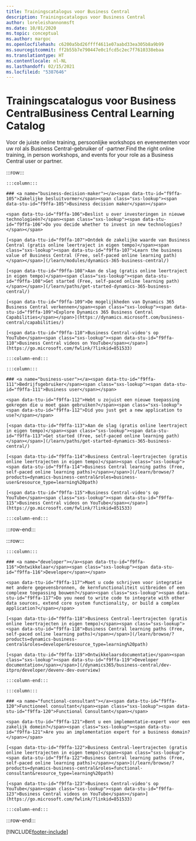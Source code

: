 ```yaml
---
title: Trainingscatalogus voor Business Central
description: Trainingscatalogus voor Business Central
author: loreleishannonmsft
ms.date: 10/01/2020
ms.topic: conceptual
ms.author: margoc
ms.openlocfilehash: c6200a5bd26ffff4611e07aabd33ea305b8a9b99
ms.sourcegitcommit: ff2b55b7e790447e0c1fcd5c2ec7f7610338ebaa
ms.translationtype: HT
ms.contentlocale: nl-NL
ms.lasthandoff: 02/15/2021
ms.locfileid: "5387646"
---
```

# <a name="business-central-learning-catalog"></a><span data-ttu-id="f9ffa-103">Trainingscatalogus voor Business Central</span><span class="sxs-lookup"><span data-stu-id="f9ffa-103">Business Central Learning Catalog</span></span>

<span data-ttu-id="f9ffa-104">Voor de juiste online training, persoonlijke workshops en evenementen voor uw rol als Business Central-gebruiker of -partner.</span><span class="sxs-lookup"><span data-stu-id="f9ffa-104">Find the right online training, in person workshops, and events for your role as a Business Central user or partner.</span></span>

:::row:::

    :::column:::

    ### <a name="business-decision-maker"></a><span data-ttu-id="f9ffa-105">Zakelijke besluitvormer</span><span class="sxs-lookup"><span data-stu-id="f9ffa-105">Business decision maker</span></span>

    <span data-ttu-id="f9ffa-106">Beslist u over investeringen in nieuwe technologieën?</span><span class="sxs-lookup"><span data-stu-id="f9ffa-106">Do you decide whether to invest in new technologies?</span></span> 

    [<span data-ttu-id="f9ffa-107">Ontdek de zakelijke waarde van Business Central (gratis online leertraject in eigen tempo)</span><span class="sxs-lookup"><span data-stu-id="f9ffa-107">Learn the business value of Business Central (Free, self-paced online learning path)</span></span>](/learn/modules/dynamics-365-business-central/)

    [<span data-ttu-id="f9ffa-108">Aan de slag (gratis online leertraject in eigen tempo)</span><span class="sxs-lookup"><span data-stu-id="f9ffa-108">Get started (Free, self-paced online learning path)</span></span>](/learn/paths/get-started-dynamics-365-business-central/)

    [<span data-ttu-id="f9ffa-109">De mogelijkheden van Dynamics 365 Business Central verkennen</span><span class="sxs-lookup"><span data-stu-id="f9ffa-109">Explore Dynamics 365 Business Central Capabilities</span></span>](https://dynamics.microsoft.com/business-central/capabilities/)

    [<span data-ttu-id="f9ffa-110">Business Central-video's op YouTube</span><span class="sxs-lookup"><span data-stu-id="f9ffa-110">Business Central videos on YouTube</span></span>](https://go.microsoft.com/fwlink/?linkid=851533)

    :::column-end:::

    :::column:::

    ### <a name="business-user"></a><span data-ttu-id="f9ffa-111">Bedrijfsgebruiker</span><span class="sxs-lookup"><span data-stu-id="f9ffa-111">Business user</span></span>

    <span data-ttu-id="f9ffa-112">Hebt u zojuist een nieuwe toepassing gekregen die u moet gaan gebruiken?</span><span class="sxs-lookup"><span data-stu-id="f9ffa-112">Did you just get a new application to use?</span></span> 

    [<span data-ttu-id="f9ffa-113">Aan de slag (gratis online leertraject in eigen tempo)</span><span class="sxs-lookup"><span data-stu-id="f9ffa-113">Get started (Free, self-paced online learning path)</span></span>](/learn/paths/get-started-dynamics-365-business-central/)

    [<span data-ttu-id="f9ffa-114">Business Central-leertrajecten (gratis online leertrajecten in eigen tempo)</span><span class="sxs-lookup"><span data-stu-id="f9ffa-114">Business Central learning paths (Free, self-paced online learning paths)</span></span>](/learn/browse/?products=dynamics-business-central&roles=business-user&resource_type=learning%20path)

    [<span data-ttu-id="f9ffa-115">Business Central-video's op YouTube</span><span class="sxs-lookup"><span data-stu-id="f9ffa-115">Business Central videos on YouTube</span></span>](https://go.microsoft.com/fwlink/?linkid=851533)

    :::column-end:::

:::row-end:::

:::row:::

    :::column:::

    ### <a name="developer"></a><span data-ttu-id="f9ffa-116">Ontwikkelaar</span><span class="sxs-lookup"><span data-stu-id="f9ffa-116">Developer</span></span>

    <span data-ttu-id="f9ffa-117">Moet u code schrijven voor integratie met andere gegevensbronnen, de kernfunctionaliteit uitbreiden of een complexe toepassing bouwen?</span><span class="sxs-lookup"><span data-stu-id="f9ffa-117">Do you need to write code to integrate with other data sources, extend core system functionality, or build a complex application?</span></span>

    [<span data-ttu-id="f9ffa-118">Business Central-leertrajecten (gratis online leertrajecten in eigen tempo)</span><span class="sxs-lookup"><span data-stu-id="f9ffa-118">Business Central learning paths (Free, self-paced online learning paths)</span></span>](/learn/browse/?products=dynamics-business-central&roles=developer&resource_type=learning%20path)

    [<span data-ttu-id="f9ffa-119">Ontwikkelaarsdocumentatie</span><span class="sxs-lookup"><span data-stu-id="f9ffa-119">Developer documentation</span></span>](/dynamics365/business-central/dev-itpro/developer/devenv-dev-overview)

    :::column-end:::

    :::column:::

    ### <a name="functional-consultant"></a><span data-ttu-id="f9ffa-120">Functioneel consultant</span><span class="sxs-lookup"><span data-stu-id="f9ffa-120">Functional Consultant</span></span>
    
    <span data-ttu-id="f9ffa-121">Bent u een implementatie-expert voor een zakelijk domein?</span><span class="sxs-lookup"><span data-stu-id="f9ffa-121">Are you an implementation expert for a business domain?</span></span> 

    [<span data-ttu-id="f9ffa-122">Business Central-leertrajecten (gratis online leertrajecten in eigen tempo)</span><span class="sxs-lookup"><span data-stu-id="f9ffa-122">Business Central learning paths (Free, self-paced online learning paths)</span></span>](/learn/browse/?products=dynamics-business-central&roles=functional-consultant&resource_type=learning%20path)

    [<span data-ttu-id="f9ffa-123">Business Central-video's op YouTube</span><span class="sxs-lookup"><span data-stu-id="f9ffa-123">Business Central videos on YouTube</span></span>](https://go.microsoft.com/fwlink/?linkid=851533)

    :::column-end:::

:::row-end:::


[!INCLUDE[footer-include](../includes/footer-banner.md)]